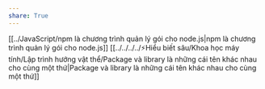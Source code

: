 ```yaml
---
share: True
---
```

[[../JavaScript/npm là chương trình quản lý gói cho node.js|npm là chương trình quản lý gói cho node.js]] 
[[../../../../⚡Hiểu biết sâu/Khoa học máy tính/Lập trình hướng vật thể/Package và library là những cái tên khác nhau cho cùng một thứ|Package và library là những cái tên khác nhau cho cùng một thứ]]